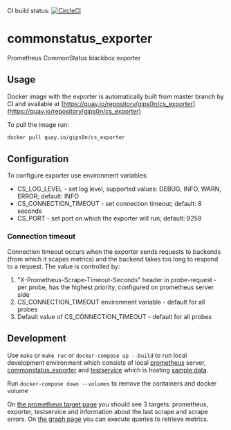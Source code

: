 CI build status: [![CircleCI](https://circleci.com/gh/gips0n/commonstatus_exporter.svg?style=svg)](https://circleci.com/gh/gips0n/commonstatus_exporter)

# commonstatus_exporter
Prometheus CommonStatus blackbox exporter

## Usage

Docker image with the exporter is automatically built from master branch by CI and available at [https://quay.io/repository/gips0n/cs_exporter](https://quay.io/repository/gips0n/cs_exporter)

To pull the image run:

```bash
docker pull quay.io/gips0n/cs_exporter
```

## Configuration

To configure exporter use environment variables:

* CS_LOG_LEVEL - set log level, supported values: DEBUG, INFO, WARN, ERROR; default: INFO
* CS_CONNECTION_TIMEOUT - set connection timeout; default: 8 seconds
* CS_PORT - set port on which the exporter will run; default: 9259

### Connection timeout

Connection timeout occurs when the exporter sends requests to backends (from which it scapes metrics) and the backend takes too long to respond to a request. The value is controlled by:

1. "X-Prometheus-Scrape-Timeout-Seconds" header in probe-request - per probe, has the highest priority, configured on prometheus server side
2. CS_CONNECTION_TIMEOUT environment variable - default for all probes
3. Default value of CS_CONNECTION_TIMEOUT - default for all probes

## Development

Use `make` or `make run` or `docker-compose up --build` to run local development environment which consists of local [prometheus](http://localhost:9090) server, [commonstatus_exporter](http://localhost:9259/metrics) and [testservice](http://localhost:8081/) which is hosting [sample data](./docker/testservice/valid_metrics.txt).

Run `docker-compose down --volumes` to remove the containers and docker volume

On [the prometheus target page](http://localhost:9090/targets) you should see 3 targets: prometheus, exporter, testservice and information about the last scrape and scrape errors. On [the graph page](http://localhost:9090/graph) you can execute queries to retrieve metrics.
